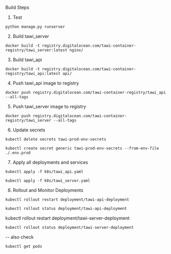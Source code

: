 Build Steps
1. Test
```
python manage.py runserver
```

2. Build tawi_server 
```
docker build -t registry.digitalocean.com/tawi-container-registry/tawi_server:latest nginx/
```
3. Build tawi_api
```
docker build -t registry.digitalocean.com/tawi-container-registry/tawi_api:latest api/
```
4. Push tawi_api image to registry
```
docker push registry.digitalocean.com/tawi-container-registry/tawi_api --all-tags
```
5. Push tawi_server image to registry
```
docker push registry.digitalocean.com/tawi-container-registry/tawi_server --all-tags
```
6. Update secrets
```
kubectl delete secrets tawi-prod-env-secrets
```
```
kubectl create secret generic tawi-prod-env-secrets --from-env-file ./.env.prod
```
7. Apply all deployments and services
```
kubectl apply -f k8s/tawi_api.yaml 
```
```
kubectl apply -f k8s/tawi_server.yaml 
```
8. Rollout and Monitor Deployments
```
kubectl rollout restart deployment/tawi-api-deployment
```
```
kubectl rollout status deployment/tawi-api-deployment
```
kubectl rollout restart deployment/tawi-server-deployment
```
kubectl rollout status deployment/tawi-server-deployment
```
-- also check 
```
kubectl get pods
```
